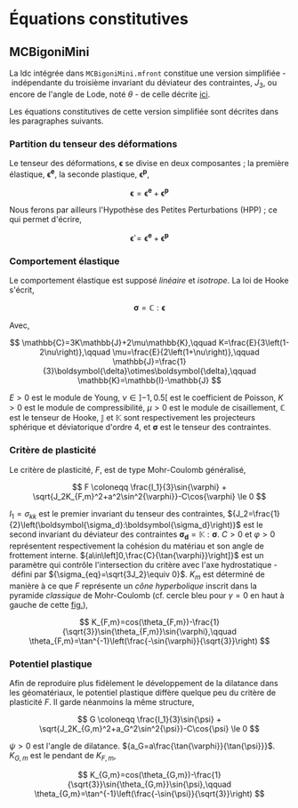# Équations constitutives

## MCBigoniMini

La ldc intégrée dans `MCBigoniMini.mfront` constitue une version simplifiée&nbsp;-&nbsp;indépendante du troisième invariant du déviateur des contraintes, $J_3$, ou encore de l'angle de Lode, noté $\theta$&nbsp;-&nbsp;de celle décrite [ici](https://tfel.sourceforge.net/MohrCoulomb.html).

Les équations constitutives de cette version simplifiée sont décrites dans les paragraphes suivants.

### Partition du tenseur des déformations

Le tenseur des déformations, $\boldsymbol{\epsilon}$ se divise en deux composantes&nbsp;; la première élastique, $\boldsymbol{\epsilon^e}$, la seconde plastique, $\boldsymbol{\epsilon^p}$,

$$
\boldsymbol{\epsilon} = \boldsymbol{\epsilon^e} + \boldsymbol{\epsilon^p}
$$

Nous ferons par ailleurs l'Hypothèse des Petites Perturbations (HPP)&nbsp;; ce qui permet d'écrire,

$$
\boldsymbol{\dot{\epsilon}} = \boldsymbol{\dot{\epsilon}^e} + \boldsymbol{\dot{\epsilon}^p}
$$

### Comportement élastique

Le comportement élastique est supposé *linéaire* et *isotrope*. La loi de Hooke s'écrit,

$$
\boldsymbol{\sigma} = \mathbb{C}:\boldsymbol{\epsilon}
$$

Avec,

$$
\mathbb{C}=3K\mathbb{J}+2\mu\mathbb{K},\qquad K=\frac{E}{3\left(1-2\nu\right)},\qquad \mu=\frac{E}{2\left(1+\nu\right)},\qquad \mathbb{J}=\frac{1}{3}\boldsymbol{\delta}\otimes\boldsymbol{\delta},\qquad \mathbb{K}=\mathbb{I}-\mathbb{J}
$$

${E>0}$ est le module de Young, ${\nu\in\left]-1,0.5\right[}$ est le coefficient de Poisson, ${K>0}$ est le module de compressibilité, ${\mu>0}$ est le module de cisaillement, $\mathbb{C}$ est le tenseur de Hooke, $\mathbb{J}$ et $\mathbb{K}$ sont respectivement les projecteurs sphérique et déviatorique d'ordre 4, et $\boldsymbol{\sigma}$ est le tenseur des contraintes.

### Critère de plasticité

Le critère de plasticité, $F$, est de type Mohr-Coulomb généralisé,

$$
F \coloneqq \frac{I_1}{3}\sin{\varphi} + \sqrt{J_2K_{F,m}^2+a^2\sin^2{\varphi}}-C\cos{\varphi} \le 0
$$

${I_1=\sigma_{kk}}$ est le premier invariant du tenseur des contraintes, ${J_2=\frac{1}{2}\left(\boldsymbol{\sigma_d}:\boldsymbol{\sigma_d}\right)}$ est le second invariant du déviateur des contraintes ${\boldsymbol{\sigma_d}=\mathbb{K}:\boldsymbol{\sigma}}$. ${C>0}$ et ${\varphi>0}$ représentent respectivement la cohésion du matériau et son angle de frottement interne. ${a\in\left]0,\frac{C}{\tan{\varphi}}\right]}$ est un paramètre qui contrôle l'intersection du critère avec l'axe hydrostatique&nbsp;-&nbsp;défini par ${\sigma_{eq}=\sqrt{3J_2}\equiv 0}$. $K_m$ est déterminé de manière à ce que $F$ représente un *cône hyperbolique* inscrit dans la pyramide *classique* de Mohr-Coulomb (cf. cercle bleu pour ${\gamma=0}$ en haut à gauche de cette [fig.](https://github.com/SRaude/formation-mfront-2022/blob/main/hmc-criterion-python-scripts/hyperbolic_mc_fp_pi_plane_min.pdf)),

$$
K_{F,m}=cos(\theta_{F,m})-\frac{1}{\sqrt{3}}\sin{\theta_{F,m}}\sin{\varphi},\qquad \theta_{F,m}=\tan^{-1}\left(\frac{-\sin{\varphi}}{\sqrt{3}}\right)
$$

### Potentiel plastique

Afin de reproduire plus fidèlement le développement de la dilatance dans les géomatériaux, le potentiel plastique diffère quelque peu du critère de plasticité $F$. Il garde néanmoins la même structure,

$$
G \coloneqq \frac{I_1}{3}\sin{\psi} + \sqrt{J_2K_{G,m}^2+a_G^2\sin^2{\psi}}-C\cos{\psi} \le 0
$$

${\psi>0}$ est l'angle de dilatance. ${a_G=a\frac{\tan{\varphi}}{\tan{\psi}}}$. $K_{G,m}$ est le pendant de $K_{F,m}$,

$$
K_{G,m}=cos(\theta_{G,m})-\frac{1}{\sqrt{3}}\sin{\theta_{G,m}}\sin{\psi},\qquad \theta_{G,m}=\tan^{-1}\left(\frac{-\sin{\psi}}{\sqrt{3}}\right)
$$
